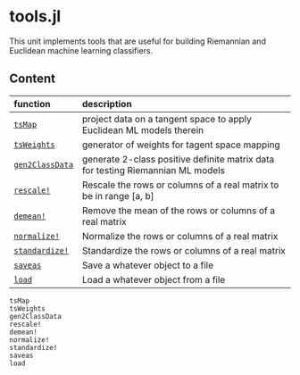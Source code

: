 # tools.jl

This unit implements tools that are useful for building Riemannian
and Euclidean machine learning classifiers.

## Content

|         function       |           description             |
|:-----------------------|:----------------------------------|
| [`tsMap`](@ref)        | project data on a tangent space to apply Euclidean ML models therein |
| [`tsWeights`](@ref)| generator of weights for tagent space mapping |
| [`gen2ClassData`](@ref)| generate 2-class positive definite matrix data for testing Riemannian ML models |
| [`rescale!`](@ref)| Rescale the rows or columns of a real matrix to be in range [a, b] |
| [`demean!`](@ref)| Remove the mean of the rows or columns of a real matrix |
| [`normalize!`](@ref)| Normalize the rows or columns of a real matrix |
| [`standardize!`](@ref)| Standardize the rows or columns of a real matrix |
| [`saveas`](@ref)| Save a whatever object to a file |
| [`load`](@ref)| Load a whatever object from a file |

```@docs
tsMap
tsWeights
gen2ClassData
rescale!
demean!
normalize!
standardize!
saveas
load
```
